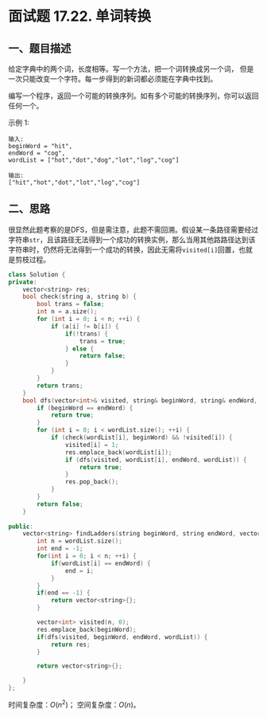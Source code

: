 # 面试题 17.22. 单词转换
## 一、题目描述
给定字典中的两个词，长度相等。写一个方法，把一个词转换成另一个词， 但是一次只能改变一个字符。每一步得到的新词都必须能在字典中找到。

编写一个程序，返回一个可能的转换序列。如有多个可能的转换序列，你可以返回任何一个。

示例 1:
```
输入:
beginWord = "hit",
endWord = "cog",
wordList = ["hot","dot","dog","lot","log","cog"]

输出:
["hit","hot","dot","lot","log","cog"]
```
## 二、思路
很显然此题考察的是DFS，但是需注意，此题不需回溯。假设某一条路径需要经过字符串`str`，且该路径无法得到一个成功的转换实例，那么当用其他路路径达到该字符串时，仍然将无法得到一个成功的转换，因此无需将`visited[i]`回置，也就是剪枝过程。

```cpp
class Solution {
private:
    vector<string> res;
    bool check(string a, string b) {
        bool trans = false;
        int n = a.size();
        for (int i = 0; i < n; ++i) {
            if (a[i] != b[i]) {
                if(!trans) {
                    trans = true;
                } else {
                    return false;
                }
            }
        }
        return trans;
    }
    bool dfs(vector<int>& visited, string& beginWord, string& endWord, vector<string>& wordList) {
        if (beginWord == endWord) {
            return true;
        }
        for (int i = 0; i < wordList.size(); ++i) {
            if (check(wordList[i], beginWord) && !visited[i]) {
                visited[i] = 1;
                res.emplace_back(wordList[i]);
                if (dfs(visited, wordList[i], endWord, wordList)) {
                    return true;
                }
                res.pop_back();
            }
        }
        return false;
    }
    
public:
    vector<string> findLadders(string beginWord, string endWord, vector<string>& wordList) {
        int n = wordList.size();
        int end = -1;
        for(int i = 0; i < n; ++i) {
            if(wordList[i] == endWord) {
                end = i;
            }
        }
        if(end == -1) {
            return vector<string>{};
        }

        vector<int> visited(n, 0);
        res.emplace_back(beginWord);
        if(dfs(visited, beginWord, endWord, wordList)) {
            return res;
        }

        return vector<string>{};

    }
};
```
时间复杂度：$O(n^2)$；
空间复杂度：$O(n)$。